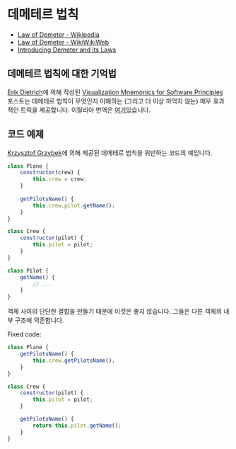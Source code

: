 # 데메테르 법칙

* [Law of Demeter - Wikipedia](https://en.wikipedia.org/wiki/Law_of_Demeter)
* [Law of Demeter - WikiWikiWeb](https://wiki.c2.com/?LawOfDemeter)
* [Introducing Demeter and its Laws](http://www.bradapp.net/docs/demeter-intro.html)

## 데메테르 법칙에 대한 기억법
[Erik Dietrich](https://github.com/erikdietrich)에 의해 작성된 [Visualization Mnemonics for Software Principles](http://www.daedtech.com/visualization-mnemonics-for-software-principles) 포스트는 데메테르 법칙이 무엇인지 이해하는 (그리고 더 이상 까먹지 않는) 매우 효과적인 트릭을 제공합니다. 이탈리아 번역은 [여기](https://github.com/arialdomartini/mnemonics/blob/law-of-demeter/README-italian.md)있습니다.

## 코드 예제
[Krzysztof Grzybek](https://github.com/krzysztof-grzybek)에 의해 제공된 데메테르 법칙을 위반하는 코드의 예입니다.

```javascript
class Plane {
    constructor(crew) {
        this.crew = crew;
    }
    
    getPilotsName() {
        this.crew.pilot.getName();
    }
}

class Crew {
    constructor(pilot) {
        this.pilot = pilot;
    }
}

class Pilot {
    getName() {
        // ...
    }
}
```

객체 사이의 단단한 결합을 만들기 때문에 이것은 좋지 않습니다. 그들은 다른 객체의 내부 구조에 의존합니다.

Fixed code:
```javascript
class Plane {
    getPilotsName() {
        this.crew.getPilotsName();
    }
}

class Crew {
    constructor(pilot) {
        this.pilot = pilot;
    }

    getPilotsName() {
        return this.pilot.getName();
    }
}
